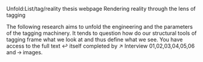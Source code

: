 Unfold:List/tag/reality thesis webpage
Rendering reality through the lens of tagging

The following research aims to unfold the engineering and the parameters of the tagging machinery. It tends to question how do our structural tools of tagging frame what we look at and thus define what we see. You have access to the full text ↩ itself completed by ↗ Interview 01,02,03,04,05,06 and → images. 

